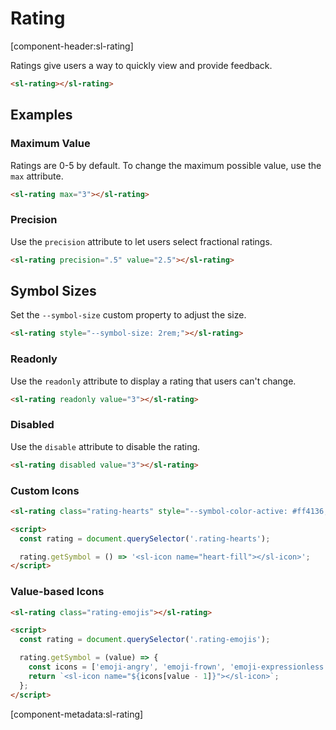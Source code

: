 # Rating

[component-header:sl-rating]

Ratings give users a way to quickly view and provide feedback.

```html preview
<sl-rating></sl-rating>
```

## Examples

### Maximum Value

Ratings are 0-5 by default. To change the maximum possible value, use the `max` attribute.

```html preview
<sl-rating max="3"></sl-rating>
```

### Precision

Use the `precision` attribute to let users select fractional ratings.

```html preview
<sl-rating precision=".5" value="2.5"></sl-rating>
```

## Symbol Sizes

Set the `--symbol-size` custom property to adjust the size.

```html preview
<sl-rating style="--symbol-size: 2rem;"></sl-rating>
```

### Readonly

Use the `readonly` attribute to display a rating that users can't change.

```html preview
<sl-rating readonly value="3"></sl-rating>
```

### Disabled

Use the `disable` attribute to disable the rating.

```html preview
<sl-rating disabled value="3"></sl-rating>
```

### Custom Icons

```html preview
<sl-rating class="rating-hearts" style="--symbol-color-active: #ff4136;"></sl-rating>

<script>
  const rating = document.querySelector('.rating-hearts');  

  rating.getSymbol = () => '<sl-icon name="heart-fill"></sl-icon>';
</script>
```

### Value-based Icons

```html preview
<sl-rating class="rating-emojis"></sl-rating>

<script>
  const rating = document.querySelector('.rating-emojis');

  rating.getSymbol = (value) => {
    const icons = ['emoji-angry', 'emoji-frown', 'emoji-expressionless', 'emoji-smile', 'emoji-laughing'];
    return `<sl-icon name="${icons[value - 1]}"></sl-icon>`;
  };
</script>
```

[component-metadata:sl-rating]
